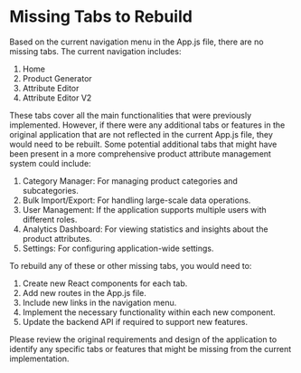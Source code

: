 # Missing Tabs to Rebuild

Based on the current navigation menu in the App.js file, there are no missing tabs. The current navigation includes:

1. Home
2. Product Generator
3. Attribute Editor
4. Attribute Editor V2

These tabs cover all the main functionalities that were previously implemented. However, if there were any additional tabs or features in the original application that are not reflected in the current App.js file, they would need to be rebuilt. Some potential additional tabs that might have been present in a more comprehensive product attribute management system could include:

1. Category Manager: For managing product categories and subcategories.
2. Bulk Import/Export: For handling large-scale data operations.
3. User Management: If the application supports multiple users with different roles.
4. Analytics Dashboard: For viewing statistics and insights about the product attributes.
5. Settings: For configuring application-wide settings.

To rebuild any of these or other missing tabs, you would need to:

1. Create new React components for each tab.
2. Add new routes in the App.js file.
3. Include new links in the navigation menu.
4. Implement the necessary functionality within each new component.
5. Update the backend API if required to support new features.

Please review the original requirements and design of the application to identify any specific tabs or features that might be missing from the current implementation.